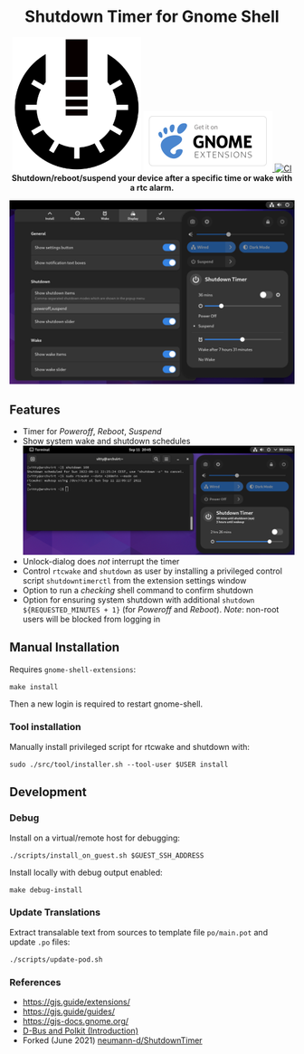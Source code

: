 <h1 align="center">Shutdown Timer for Gnome Shell</h1>
<p align="center">
  <img alt="Shutdown Timer Icon" width="228" src="data/img/icon.svg"/>
  <a href="https://extensions.gnome.org/extension/4372/shutdowntimer/">
    <img alt="Get it on GNOME Extensions" width="228" src="https://raw.githubusercontent.com/andyholmes/gnome-shell-extensions-badge/master/get-it-on-ego.svg?sanitize=true"></img>
  </a>
  <a href="https://github.com/Deminder/ShutdownTimer/actions/workflows/build.yml"><img alt="CI" src="https://github.com/Deminder/ShutdownTimer/actions/workflows/build.yml/badge.svg"></img></a>
  <br/>
  <b>Shutdown/reboot/suspend your device after a specific time or wake with a rtc alarm.</b> 
</p>

![Screenshot](data/img//screenshot.png)

## Features
- Timer for _Poweroff_, _Reboot_, _Suspend_
- Show system wake and shutdown schedules
![externalScheduleMenu](data/img/externalScheduleFeature.png)
- Unlock-dialog does *not* interrupt the timer
- Control `rtcwake` and `shutdown` as user by installing a privileged control script `shutdowntimerctl` from the extension settings window
- Option to run a *checking* shell command to confirm shutdown
- Option for ensuring system shutdown with additional `shutdown ${REQUESTED_MINUTES + 1}` (for _Poweroff_ and _Reboot_). *Note*: non-root users will be blocked from logging in

## Manual Installation

Requires `gnome-shell-extensions`:

```(shell)
make install
```

Then a new login is required to restart gnome-shell.

### Tool installation

Manually install privileged script for rtcwake and shutdown with:

```(shell)
sudo ./src/tool/installer.sh --tool-user $USER install
```

## Development

### Debug

Install on a virtual/remote host for debugging:

```(shell)
./scripts/install_on_guest.sh $GUEST_SSH_ADDRESS
```

Install locally with debug output enabled:

```(shell)
make debug-install
```

### Update Translations

Extract transalable text from sources to template file `po/main.pot` and update `.po` files:

```(shell)
./scripts/update-pod.sh
```

### References

- https://gjs.guide/extensions/
- https://gjs.guide/guides/
- https://gjs-docs.gnome.org/
- [D-Bus and Polkit (Introduction)](https://venam.nixers.net/blog/unix/2020/07/06/dbus-polkit.html)
- Forked (June 2021) [neumann-d/ShutdownTimer](https://github.com/neumann-d/ShutdownTimer)
